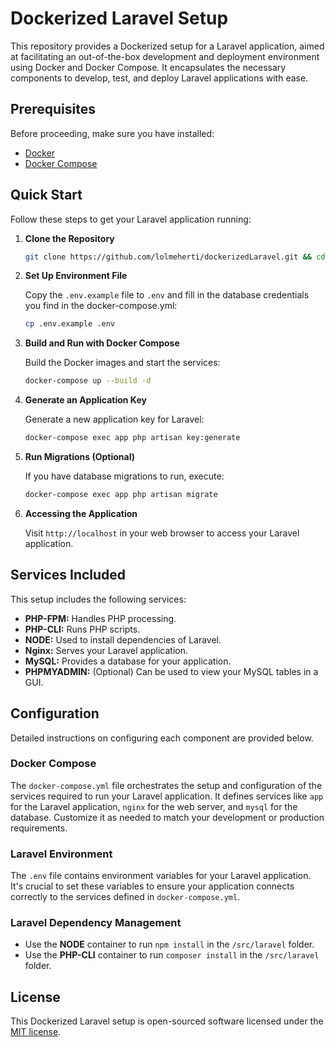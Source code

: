 # Dockerized Laravel Setup

This repository provides a Dockerized setup for a Laravel application, aimed at facilitating an out-of-the-box development and deployment environment using Docker and Docker Compose. It encapsulates the necessary components to develop, test, and deploy Laravel applications with ease.

## Prerequisites

Before proceeding, make sure you have installed:

- [Docker](https://docs.docker.com/get-docker/)
- [Docker Compose](https://docs.docker.com/compose/install/)

## Quick Start

Follow these steps to get your Laravel application running:

1. **Clone the Repository**

    ```bash
    git clone https://github.com/lolmeherti/dockerizedLaravel.git && cd dockerizedLaravel
    ```

2. **Set Up Environment File**

    Copy the `.env.example` file to `.env` and fill in the database credentials you find in the docker-compose.yml:

    ```bash
    cp .env.example .env
    ```

3. **Build and Run with Docker Compose**

    Build the Docker images and start the services:

    ```bash
    docker-compose up --build -d
    ```

4. **Generate an Application Key**

    Generate a new application key for Laravel:

    ```bash
    docker-compose exec app php artisan key:generate
    ```

5. **Run Migrations (Optional)**

    If you have database migrations to run, execute:

    ```bash
    docker-compose exec app php artisan migrate
    ```

6. **Accessing the Application**

    Visit `http://localhost` in your web browser to access your Laravel application.

## Services Included

This setup includes the following services:

- **PHP-FPM:** Handles PHP processing.
- **PHP-CLI:** Runs PHP scripts.
- **NODE:** Used to install dependencies of Laravel.
- **Nginx:** Serves your Laravel application.
- **MySQL:** Provides a database for your application.
- **PHPMYADMIN:** (Optional) Can be used to view your MySQL tables in a GUI.

## Configuration

Detailed instructions on configuring each component are provided below.

### Docker Compose

The `docker-compose.yml` file orchestrates the setup and configuration of the services required to run your Laravel application. It defines services like `app` for the Laravel application, `nginx` for the web server, and `mysql` for the database. Customize it as needed to match your development or production requirements.

### Laravel Environment

The `.env` file contains environment variables for your Laravel application. It's crucial to set these variables to ensure your application connects correctly to the services defined in `docker-compose.yml`.

### Laravel Dependency Management

- Use the **NODE** container to run `npm install` in the `/src/laravel` folder.
- Use the **PHP-CLI** container to run `composer install` in the `/src/laravel` folder.

## License

This Dockerized Laravel setup is open-sourced software licensed under the [MIT license](LICENSE).
